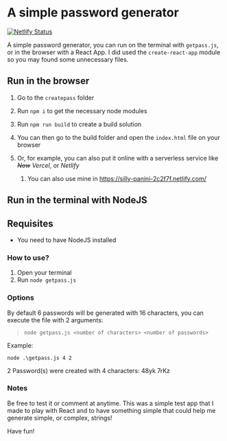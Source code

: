 # A simple password generator

[![Netlify Status](https://api.netlify.com/api/v1/badges/4e86b541-e4e0-450a-811f-b6645dc36c52/deploy-status)](https://app.netlify.com/sites/silly-panini-2c2f7f/deploys)

A simple password generator, you can run on the terminal with `getpass.js`, or in the browser with a React App.
I did used the `create-react-app` module so you may found some unnecessary files.

## Run in the browser

1. Go to the `createpass` folder
1. Run `npm i` to get the necessary node modules
1. Run `npm run build` to create a build solution
1. You can then go to the build folder and open the `index.html` file on your browser
1. Or, for example, you can also put it online with a serverless service like ~~_Now_~~ _Vercel_, or _Netlify_

   1. You can also use mine in https://silly-panini-2c2f7f.netlify.com/

## Run in the terminal with NodeJS

## Requisites

- You need to have NodeJS installed

### How to use?

1. Open your terminal
1. Run `node getpass.js`

### Options

By default 6 passwords will be generated with 16 characters, you can execute the file with 2 arguments:

> `node getpass.js <number of characters> <number of passwords>`

Example:

`node .\getpass.js 4 2`

2 Password(s) were created with 4 characters:
48yk
7rKz

### Notes

Be free to test it or comment at anytime. This was a simple test app that I made to play with React and to have something simple that could help me generate simple, or complex, strings!

Have fun!

